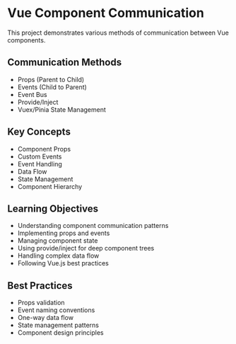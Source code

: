 # Vue Component Communication

This project demonstrates various methods of communication between Vue components.

## Communication Methods

- Props (Parent to Child)
- Events (Child to Parent)
- Event Bus
- Provide/Inject
- Vuex/Pinia State Management

## Key Concepts

- Component Props
- Custom Events
- Event Handling
- Data Flow
- State Management
- Component Hierarchy

## Learning Objectives

- Understanding component communication patterns
- Implementing props and events
- Managing component state
- Using provide/inject for deep component trees
- Handling complex data flow
- Following Vue.js best practices

## Best Practices

- Props validation
- Event naming conventions
- One-way data flow
- State management patterns
- Component design principles